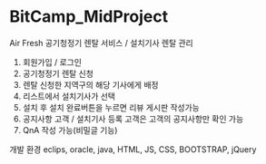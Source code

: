 # BitCamp_MidProject
Air Fresh
공기청정기 렌탈 서비스 / 설치기사 렌탈 관리

1. 회원가입 / 로그인
2. 공기청정기 렌탈 신청
3. 렌탈 신청한 지역구의 해당 기사에게 배정
4. 리스트에서 설치기사가 선택
5. 설치 후 설치 완료버튼을 누르면 리뷰 게시판 작성가능
6. 공지사항 고객 / 설치기사 등록
   고객은 고객의 공지사항만 확인 가능
7. QnA 작성 가능(비밀글 기능)

개발 환경
eclips, oracle, java, HTML, JS, CSS, BOOTSTRAP, jQuery

